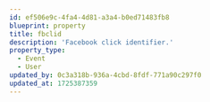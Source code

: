 ```yaml
---
id: ef506e9c-4fa4-4d81-a3a4-b0ed71483fb8
blueprint: property
title: fbclid
description: 'Facebook click identifier.'
property_type:
  - Event
  - User
updated_by: 0c3a318b-936a-4cbd-8fdf-771a90c297f0
updated_at: 1725387359
---
```

